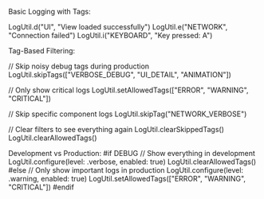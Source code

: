 Basic Logging with Tags:

LogUtil.d("UI", "View loaded successfully")
LogUtil.e("NETWORK", "Connection failed")
LogUtil.i("KEYBOARD", "Key pressed: A")

Tag-Based Filtering:

// Skip noisy debug tags during production
LogUtil.skipTags(["VERBOSE_DEBUG", "UI_DETAIL", "ANIMATION"])

// Only show critical logs
LogUtil.setAllowedTags(["ERROR", "WARNING", "CRITICAL"])

// Skip specific component logs
LogUtil.skipTag("NETWORK_VERBOSE")

// Clear filters to see everything again
LogUtil.clearSkippedTags()
LogUtil.clearAllowedTags()

Development vs Production:
#if DEBUG
// Show everything in development
LogUtil.configure(level: .verbose, enabled: true)
LogUtil.clearAllowedTags()
#else
// Only show important logs in production
LogUtil.configure(level: .warning, enabled: true)
LogUtil.setAllowedTags(["ERROR", "WARNING", "CRITICAL"])
#endif
